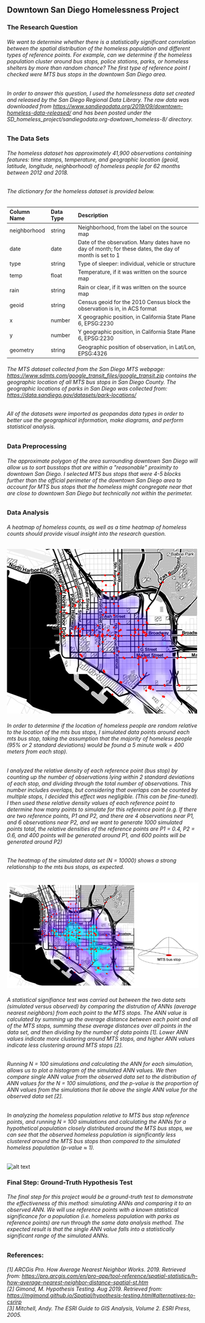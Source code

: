 ## Downtown San Diego Homelessness Project

### The Research Question
###### We want to determine whether there is a statistically significant correlation between the spatial distribution of the homeless population and different types of reference points. For example, can we determine if the homeless population cluster around bus stops, police stations, parks, or homeless shelters by more than random chance? The first type of reference point I checked were MTS bus stops in the downtown San Diego area.

###### In order to answer this question, I used the homelessness data set created and released by the San Diego Regional Data Library. The raw data was downloaded from https://www.sandiegodata.org/2019/09/downtown-homeless-data-released/ and has been posted under the SD_homeless_project/sandiegodata.org-dowtown_homeless-8/ directory.

### The Data Sets
###### The homeless dataset has approximately 41,900 observations containing features: time stamps, temperature, and geographic location (geoid, latitude, longitude, neighborhood) of homeless people for 62 months between 2012 and 2018. 

###### The dictionary for the homeless dataset is provided below.

| Column Name   | Data Type     | Description |
|:------------- |:------------- |:----- |
| neighborhood  | string        | Neighborhood, from the label on the source map |
| date          | date          | Date of the observation. Many dates have no day of month; for these dates, the day of month is set to 1 |
| type          | string        | Type of sleeper: individual, vehicle or structure  |
| temp          | float         | Temperature, if it was written on the source map   |
| rain          | string        | Rain or clear, if it was written on the source map |
| geoid         | string        | Census geoid for the 2010 Census block the observation is in, in ACS format |
| x             | number        | X geographic position, in California State Plane 6, EPSG:2230|
| y             | number        | Y geographic position, in California State Plane 6, EPSG:2230|
| geometry      | string        | Geographic position of observation, in Lat/Lon, EPSG:4326 |


###### The MTS dataset collected from the San Diego MTS webpage: https://www.sdmts.com/google_transit_files/google_transit.zip contains the geographic location of all MTS bus stops in San Diego County. The geographic locations of parks in San Diego was collected from: https://data.sandiego.gov/datasets/park-locations/

###### All of the datasets were imported as geopandas data types in order to better use the geographical information, make diagrams, and perform statistical analysis.

### Data Preprocessing 
###### The approximate polygon of the area surrounding downtown San Diego will allow us to sort busstops that are within a "reasonable" proximity to downtown San Diego. I selected MTS bus stops that were 4-5 blocks further than the official perimeter of the downtown San Diego area to account for MTS bus stops that the homeless might congregate near that are close to downtown San Diego but technically not within the perimeter. 

### Data Analysis
###### A heatmap of homeless counts, as well as a time heatmap of homeless counts should provide visual insight into the research question. 

![alt text](https://github.com/joddle/SD_homeless_project/blob/master/heatmap_zoom.png "Heatmap")

###### In order to determine if the location of homeless people are random relative to the location of the mts bus stops, I simulated data points around each mts bus stop, taking the assumption that the majority of homeless people (95% or 2 standard deviations) would be found a 5 minute walk = 400 meters from each stop). 

###### I analyzed the relative density of each reference point (bus stop) by counting up the number of observations lying within 2 standard deviations of each stop, and dividing through the total number of observations. This number includes overlaps, but considering that overlaps can be counted by multiple stops, I decided this effect was negligible. (This can be fine-tuned). I then used these relative density values of each reference point to determine how many points to simulate for this reference point (e.g. If there are two reference points, P1 and P2, and there are 4 observations near P1, and 6 observations near P2, and we want to generate 1000 simulated points total, the relative densities of the reference points are P1 = 0.4, P2 = 0.6, and 400 points will be generated around P1, and 600 points will be generated around P2)

###### The heatmap of the simulated data set (N = 10000) shows a strong relationship to the mts bus stops, as expected. 
![alt text](https://github.com/joddle/SD_homeless_project/blob/master/heatmap_simulation_diag_v2.png "Simulated Heatmap")

###### A statistical signifiance test was carried out between the two data sets (simulated versus observed) by comparing the distrution of ANNs (average nearest neighbors) from each point to the MTS stops. The ANN value is calculated by summing up the average distance between each point and all of the MTS stops, summing these average distances over all points in the data set, and then dividing by the number of data points [1]. Lower ANN values indicate more clustering around MTS stops, and higher ANN values indicate less clustering around MTS stops [2].

###### Running N = 100 simulations and calculating the ANN for each simulation, allows us to plot a histogram of the simulated ANN values. We then compare single ANN value from the observed data set to the distribution of ANN values for the N = 100 simulations, and the p-value is the proportion of ANN values from the simulations that lie above the single ANN value for the observed data set [2]. 

###### In analyzing the homeless population relative to MTS bus stop reference points, and running N = 100 simulations and calculating the ANNs for a hypothetical population closely distributed around the MTS bus stops, we can see that the observed homeless population is significantly less clustered around the MTS bus stops than compared to the simulated homeless population (p-value ≈ 1). 
![alt text](https://github.com/joddle/SD_homelessness_project/blob/master/simulated_ANRs.png "Simulated_vs_observed_ANN")

### Final Step: Ground-Truth Hypothesis Test
###### The final step for this project would be a ground-truth test to demonstrate the effectiveness of this method: simulating ANNs and comparing it to an observed ANN. We will use reference points with a *known statistical significance* for a population (i.e. homeless population with parks as reference points) are run through the same data analysis method. The expected result is that the single ANN value falls into a statistically significant range of the simulated ANNs. 

### References:
###### [1] ARCGis Pro. *How Average Nearest Neighbor Works*. 2019. Retrieved from: https://pro.arcgis.com/en/pro-app/tool-reference/spatial-statistics/h-how-average-nearest-neighbor-distance-spatial-st.htm <br />[2] Gimond, M. *Hypothesis Testing*. Aug 2019. Retrieved from: https://mgimond.github.io/Spatial/hypothesis-testing.html#alternatives-to-csrirp <br />[3] Mitchell, Andy. The ESRI Guide to GIS Analysis, Volume 2. ESRI Press, 2005.

